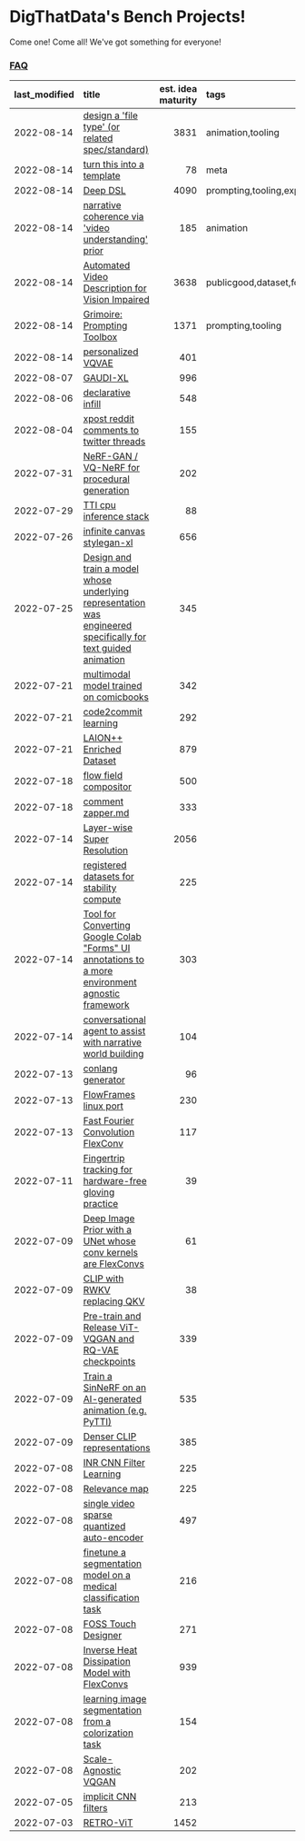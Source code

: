 # DigThatData's Bench Projects!

Come one! Come all! We've got something for everyone!

### [FAQ](https://github.com/dmarx/bench-warmers/blob/main/FAQ.md)

|last_modified|title|est. idea maturity|tags
|:---|:---|---:|:---|
|2022-08-14|[design a 'file type' (or related spec/standard)](filetype-for-ai-art-and-animation.md)|3831|animation,tooling|
|2022-08-14|[turn this into a template](benchwarmers-template.md)|78|meta|
|2022-08-14|[Deep DSL](multistage-unsupervised-deep-DSL-learning-from-prompts-data.md)|4090|prompting,tooling,experimental|
|2022-08-14|[narrative coherence via 'video understanding' prior](narrative_coherence_via_video_understanding_prior.md)|185|animation|
|2022-08-14|[Automated Video Description for Vision Impaired](automated-video-description.md)|3638|publicgood,dataset,foundation,accessibility|
|2022-08-14|[Grimoire: Prompting Toolbox](grimoire.md)|1371|prompting,tooling|
|2022-08-14|[personalized VQVAE](personalized-vqvae.md)|401||
|2022-08-07|[GAUDI-XL](gaudi-xl.md)|996||
|2022-08-06|[declarative infill](declarative-infill.md)|548||
|2022-08-04|[xpost reddit comments to twitter threads](reddit2twitter.md)|155||
|2022-07-31|[NeRF-GAN / VQ-NeRF for procedural generation](nerf-gan.md)|202||
|2022-07-29|[TTI cpu inference stack](TTI-cpu-inference-stack.md)|88||
|2022-07-26|[infinite canvas stylegan-xl](infinite-canvas-stylegan-xl.md)|656||
|2022-07-25|[Design and train a model whose underlying representation was engineered specifically for text guided animation](image-model-designed-for-clip-guided-animation.md)|345||
|2022-07-21|[multimodal model trained on comicbooks](multimodal-model-trained-on-comicbooks.md)|342||
|2022-07-21|[code2commit learning](code2commit-learning.md)|292||
|2022-07-21|[LAION++ Enriched Dataset](laion-plus-plus.md)|879||
|2022-07-18|[flow field compositor](flow-field-compositor.md)|500||
|2022-07-18|[comment zapper.md](comment-zapper.md)|333||
|2022-07-14|[Layer-wise Super Resolution](layerwise-and-objectwise-inpainting-and-super-resolution.md)|2056||
|2022-07-14|[registered datasets for stability compute](registered-datasets-for-sstability-compute.md)|225||
|2022-07-14|[Tool for Converting Google Colab "Forms" UI annotations to a more environment agnostic framework](colab-ui-converter.md)|303||
|2022-07-14|[conversational agent to assist with narrative world building](world-building-agent.md)|104||
|2022-07-13|[conlang generator](conlang_lm.md)|96||
|2022-07-13|[FlowFrames linux port](flowframes-linux-port.md)|230||
|2022-07-13|[Fast Fourier Convolution FlexConv](FFC-Flexconv.md)|117||
|2022-07-11|[Fingertrip tracking for hardware-free gloving practice](fingertrip_tracking_for_hardware_free_gloveing_practice.md)|39||
|2022-07-09|[Deep Image Prior with a UNet whose conv kernels are FlexConvs](FlexConv_DIP.md)|61||
|2022-07-09|[CLIP with RWKV replacing QKV](RWKV-CLIP.md)|38||
|2022-07-09|[Pre-train and Release ViT-VQGAN and RQ-VAE checkpoints](pretrained_vit-vqgan_checkpoints.md)|339||
|2022-07-09|[Train a SinNeRF on an AI-generated animation (e.g. PyTTI)](train_a_SinNeRF_on_a_pytti_animation.md)|535||
|2022-07-09|[Denser CLIP representations](denser-CLIP.md)|385||
|2022-07-08|[INR CNN Filter Learning](INR_CNN_filter_learning.md)|225||
|2022-07-08|[Relevance map](Relevance_map.md)|225||
|2022-07-08|[single video sparse quantized auto-encoder](single_video_sparse_quantized_auto-encoder.md)|497||
|2022-07-08|[finetune a segmentation model on a medical classification task](finetune_a_segmentation_model_on_a_medical_classification_task.md)|216||
|2022-07-08|[FOSS Touch Designer](FOSS_touch_designer.md)|271||
|2022-07-08|[Inverse Heat Dissipation Model with FlexConvs](IHDM_with_FlexConvs.md)|939||
|2022-07-08|[learning image segmentation from a colorization task](learning_image_segmentation_from_a_colorization_task.md)|154||
|2022-07-08|[Scale-Agnostic VQGAN](scale-agnostic_VQGAN.md)|202||
|2022-07-05|[implicit CNN filters](implicit-cnn-filters.md)|213||
|2022-07-03|[RETRO-ViT](RETRO-ViT.md)|1452||
